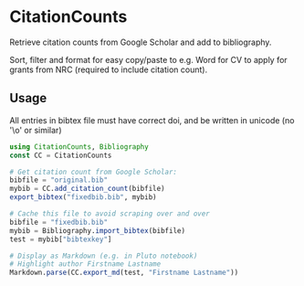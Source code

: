 # CitationCounts

Retrieve citation counts from Google Scholar and add to bibliography.

Sort, filter and format for easy copy/paste to e.g. Word for CV to apply for grants from NRC (required to include citation count).

## Usage

All entries in bibtex file must have correct doi, and be written in unicode (no '\o' or similar)

```julia
using CitationCounts, Bibliography
const CC = CitationCounts

# Get citation count from Google Scholar:
bibfile = "original.bib"
mybib = CC.add_citation_count(bibfile)
export_bibtex("fixedbib.bib", mybib)

# Cache this file to avoid scraping over and over
bibfile = "fixedbib.bib" 
mybib = Bibliography.import_bibtex(bibfile)
test = mybib["bibtexkey"]

# Display as Markdown (e.g. in Pluto notebook)
# Highlight author Firstname Lastname
Markdown.parse(CC.export_md(test, "Firstname Lastname"))
```